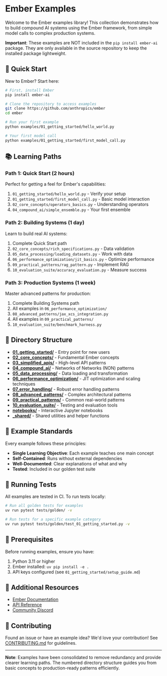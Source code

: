 # Ember Examples

Welcome to the Ember examples library! This collection demonstrates how to build compound AI systems using the Ember framework, from simple model calls to complex production systems.

**Important**: These examples are NOT included in the `pip install ember-ai` package. They are only available in the source repository to keep the installed package lightweight.

## 🚀 Quick Start

New to Ember? Start here:

```bash
# First, install Ember
pip install ember-ai

# Clone the repository to access examples
git clone https://github.com/anthropics/ember
cd ember

# Run your first example
python examples/01_getting_started/hello_world.py

# Your first model call
python examples/01_getting_started/first_model_call.py
```

## 📚 Learning Paths

### Path 1: Quick Start (2 hours)
Perfect for getting a feel for Ember's capabilities:
1. `01_getting_started/hello_world.py` - Verify your setup
2. `01_getting_started/first_model_call.py` - Basic model interaction
3. `02_core_concepts/operators_basics.py` - Understanding operators
4. `04_compound_ai/simple_ensemble.py` - Your first ensemble

### Path 2: Building Systems (1 day)
Learn to build real AI systems:
1. Complete Quick Start path
2. `02_core_concepts/rich_specifications.py` - Data validation
3. `05_data_processing/loading_datasets.py` - Work with data
4. `06_performance_optimization/jit_basics.py` - Optimize performance
5. `09_practical_patterns/rag_pattern.py` - Implement RAG
6. `10_evaluation_suite/accuracy_evaluation.py` - Measure success

### Path 3: Production Systems (1 week)
Master advanced patterns for production:
1. Complete Building Systems path
2. All examples in `06_performance_optimization/`
3. `08_advanced_patterns/jax_xcs_integration.py`
4. All examples in `09_practical_patterns/`
5. `10_evaluation_suite/benchmark_harness.py`

## 📁 Directory Structure

- **[01_getting_started/](./01_getting_started/)** - Entry point for new users
- **[02_core_concepts/](./02_core_concepts/)** - Fundamental Ember concepts
- **[03_simplified_apis/](./03_simplified_apis/)** - High-level API patterns
- **[04_compound_ai/](./04_compound_ai/)** - Networks of Networks (NON) patterns
- **[05_data_processing/](./05_data_processing/)** - Data loading and transformation
- **[06_performance_optimization/](./06_performance_optimization/)** - JIT optimization and scaling techniques
- **[07_error_handling/](./07_error_handling/)** - Robust error handling patterns
- **[08_advanced_patterns/](./08_advanced_patterns/)** - Complex architectural patterns
- **[09_practical_patterns/](./09_practical_patterns/)** - Common real-world patterns
- **[10_evaluation_suite/](./10_evaluation_suite/)** - Testing and evaluation tools
- **[notebooks/](./notebooks/)** - Interactive Jupyter notebooks
- **[_shared/](./\\_shared/)** - Shared utilities and helper functions

## 🎯 Example Standards

Every example follows these principles:
- **Single Learning Objective**: Each example teaches one main concept
- **Self-Contained**: Runs without external dependencies
- **Well-Documented**: Clear explanations of what and why
- **Tested**: Included in our golden test suite

## 🧪 Running Tests

All examples are tested in CI. To run tests locally:

```bash
# Run all golden tests for examples
uv run pytest tests/golden/ -v

# Run tests for a specific example category
uv run pytest tests/golden/test_01_getting_started.py -v
```

## 🔧 Prerequisites

Before running examples, ensure you have:

1. Python 3.11 or higher
2. Ember installed: `uv pip install -e .`
3. API keys configured (see `01_getting_started/setup_guide.md`)

## 📖 Additional Resources

- [Ember Documentation](https://docs.ember.ai)
- [API Reference](https://api.ember.ai)
- [Community Discord](https://discord.gg/ember)

## 🤝 Contributing

Found an issue or have an example idea? We'd love your contribution! See [CONTRIBUTING.md](../../../CONTRIBUTING.md) for guidelines.

---

**Note**: Examples have been consolidated to remove redundancy and provide clearer learning paths. The numbered directory structure guides you from basic concepts to production-ready patterns efficiently.